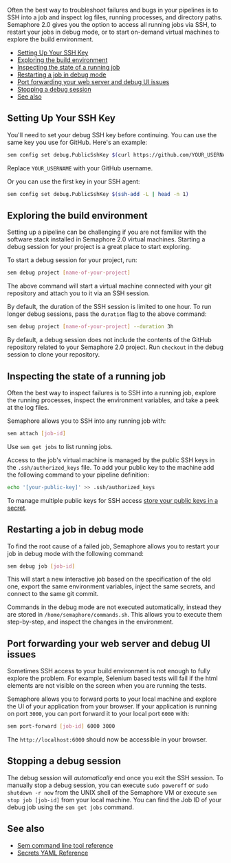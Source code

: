 Often the best way to troubleshoot failures and bugs in your pipelines is to
SSH into a job and inspect log files, running processes, and directory paths.
Semaphore 2.0 gives you the option to access all running jobs via SSH, to
restart your jobs in debug mode, or to start on-demand virtual machines to
explore the build environment.

* [Setting Up Your SSH Key](#setting-up-your-ssh-key)
* [Exploring the build environment](#exploring-the-build-environment)
* [Inspecting the state of a running job](#inspecting-the-state-of-a-running-job)
* [Restarting a job in debug mode](#restarting-a-job-in-debug-mode)
* [Port forwarding your web server and debug UI issues](#port-forwarding-your-web-server-and-debug-ui-issues)
* [Stopping a debug session](#stopping-a-debug-session)
* [See also](#see-also)

## Setting Up Your SSH Key

You'll need to set your debug SSH key before continuing. You can use
the same key you use for GitHub. Here's an example:

``` bash
sem config set debug.PublicSshKey $(curl https://github.com/YOUR_USERNAME.keys)
```

Replace `YOUR_USERNAME` with your GitHub username.

Or you can use the first key in your SSH agent:

``` bash
sem config set debug.PublicSshKey $(ssh-add -L | head -n 1)
```

## Exploring the build environment

Setting up a pipeline can be challenging if you are not familiar with the
software stack installed in Semaphore 2.0 virtual machines. Starting a debug
session for your project is a great place to start exploring.

To start a debug session for your project, run:

``` bash
sem debug project [name-of-your-project]
```

The above command will start a virtual machine connected with your git
repository and attach you to it via an SSH session.

By default, the duration of the SSH session is limited to one hour. To run
longer debug sessions, pass the `duration` flag to the above command:

``` bash
sem debug project [name-of-your-project] --duration 3h
```

By default, a debug session does not include the contents of the GitHub
repository related to your Semaphore 2.0 project. Run `checkout` in the debug
session to clone your repository.

## Inspecting the state of a running job

Often the best way to inspect failures is to SSH into a running job, explore the
running processes, inspect the environment variables, and take a peek at the
log files.

Semaphore allows you to SSH into any running job with:

``` bash
sem attach [job-id]
```

Use `sem get jobs` to list running jobs.

Access to the job's virtual machine is managed by the public SSH keys in the
`.ssh/authorized_keys` file. To add your public key to the machine add the
following command to your pipeline definition:

``` bash
echo '[your-public-key]' >> .ssh/authorized_keys
```

To manage multiple public keys for SSH access
[store your public keys in a secret](https://docs.semaphoreci.com/article/66-environment-variables-and-secrets).

## Restarting a job in debug mode

To find the root cause of a failed job, Semaphore allows you to restart your job
in debug mode with the following command:

``` bash
sem debug job [job-id]
```

This will start a new interactive job based on the specification of the old one,
export the same environment variables, inject the same secrets, and connect to
the same git commit.

Commands in the debug mode are not executed automatically, instead they are
stored in `/home/semaphore/commands.sh`. This allows you to execute them
step-by-step, and inspect the changes in the environment.

## Port forwarding your web server and debug UI issues

Sometimes SSH access to your build environment is not enough to fully explore
the problem. For example, Selenium based tests will fail if the html elements
are not visible on the screen when you are running the tests.

Semaphore allows you to forward ports to your local machine and explore the UI
of your application from your browser. If your application is running on port
`3000`, you can port forward it to your local port `6000` with:

``` bash
sem port-forward [job-id] 6000 3000
```

The `http://localhost:6000` should now be accessible in your browser.

## Stopping a debug session

The debug session will *automatically* end once you exit the SSH session. To
manually stop a debug session, you can execute `sudo poweroff` or
`sudo shutdown -r now` from the UNIX shell of the Semaphore VM or execute
`sem stop job [job-id]` from your local machine. You can find the Job ID of
your debug job using the `sem get jobs` command.

## See also

- [Sem command line tool reference](https://docs.semaphoreci.com/article/53-sem-reference)
- [Secrets YAML Reference](https://docs.semaphoreci.com/article/51-secrets-yaml-reference)

